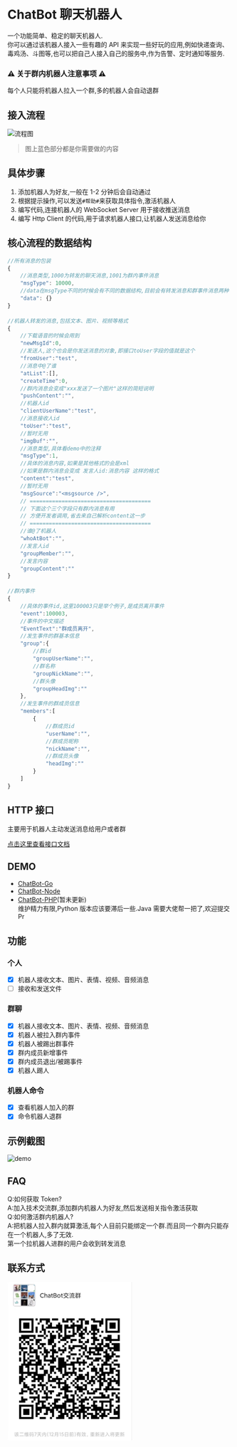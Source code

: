 # ChatBot 聊天机器人

一个功能简单、稳定的聊天机器人.  
你可以通过该机器人接入一些有趣的 API 来实现一些好玩的应用,例如快递查询、毒鸡汤、斗图等,也可以把自己人接入自己的服务中,作为告警、定时通知等服务.

### ⚠️ 关于群内机器人注意事项 ⚠️

每个人只能将机器人拉入一个群,多的机器人会自动退群

## 接入流程

![流程图](./images/flow.png)

> 图上蓝色部分都是你需要做的内容

## 具体步骤

1. 添加机器人为好友,一般在 1-2 分钟后会自动通过
2. 根据提示操作,可以发送`#帮助#`来获取具体指令,激活机器人
3. 编写代码,连接机器人的 WebSocket Server 用于接收推送消息
4. 编写 Http Client 的代码,用于请求机器人接口,让机器人发送消息给你

## 核心流程的数据结构

```javascript
//所有消息的包装
{
    //消息类型,1000为转发的聊天消息,1001为群内事件消息
    "msgType": 10000,
    //data在msgType不同的时候会有不同的数据结构,目前会有转发消息和群事件消息两种
    "data": {}
}

//机器人转发的消息,包括文本、图片、视频等格式
{
    //下载语音的时候会用到
    "newMsgId":0,
    //发送人,这个也会是你发送消息的对象,即接口toUser字段的值就是这个
    "fromUser":"test",
    //消息中@了谁
    "atList":[],
    "createTime":0,
    //群内消息会变成"xxx发送了一个图片"这样的简短说明
    "pushContent":"",
    //机器人id
    "clientUserName":"test",
    //消息接收人id
    "toUser":"test",
    //暂时无用
    "imgBuf":"",
    //消息类型,具体看demo中的注释
    "msgType":1,
    //具体的消息内容,如果是其他格式的会是xml
    //如果是群内消息会变成 发言人id:消息内容 这样的格式
    "content":"test",
    //暂时无用
    "msgSource":"<msgsource />",
    // ======================================
    // 下面这个三个字段只有群内消息有用
    // 方便开发者调用,省去来自己解析content这一步
    // ======================================
    //谁@了机器人
    "whoAtBot":"",
    //发言人id
    "groupMember":"",
    //发言内容
    "groupContent":""
}

//群内事件
{
    //具体的事件id,这里100003只是举个例子,是成员离开事件
    "event":100003,
    //事件的中文描述
    "EventText":"群成员离开",
    //发生事件的群基本信息
    "group":{
        //群id
        "groupUserName":"",
        //群名称
        "groupNickName":"",
        //群头像
        "groupHeadImg":""
    },
    //发生事件的群成员信息
    "members":[
        {
            //群成员id
            "userName":"",
            //群成员昵称
            "nickName":"",
            //群成员头像
            "headImg":""
        }
    ]
}
```

## HTTP 接口

主要用于机器人主动发送消息给用户或者群

[点击这里查看接口文档](./HTTP.md)

## DEMO

-   [ChatBot-Go](https://github.com/chatrbot/chatbot-go)
-   [ChatBot-Node](https://github.com/chatrbot/chatbot-node)
-   [ChatBot-PHP](https://github.com/chatrbot/chatbot-php)(暂未更新)  
    维护精力有限,Python 版本应该要滞后一些.Java 需要大佬帮一把了,欢迎提交 Pr

## 功能

### 个人

-   [x] 机器人接收文本、图片、表情、视频、音频消息
-   [ ] 接收和发送文件

### 群聊

-   [x] 机器人接收文本、图片、表情、视频、音频消息
-   [x] 机器人被拉入群内事件
-   [x] 机器人被踢出群事件
-   [x] 群内成员新增事件
-   [x] 群内成员退出/被踢事件
-   [x] 机器人踢人

### 机器人命令

-   [x] 查看机器人加入的群
-   [x] 命令机器人退群

## 示例截图

![demo](./images/demo.png)

## FAQ

Q:如何获取 Token?  
A:加入技术交流群,添加群内机器人为好友,然后发送相关指令激活获取  
Q:如何激活群内机器人?  
A:把机器人拉入群内就算激活,每个人目前只能绑定一个群.而且同一个群内只能存在一个机器人,多了无效.  
第一个拉机器人进群的用户会收到转发消息

## 联系方式

![qrcode_group](./images/qrcode_group.png)
